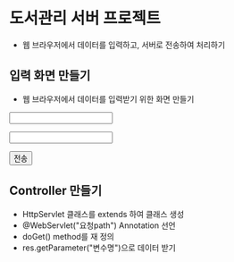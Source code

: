 # 도서관리 서버 프로젝트
* 웹 브라우저에서 데이터를 입력하고, 서버로 전송하여 처리하기

## 입력 화면 만들기

* 웹 브라우저에서 데이터를 입력받기 위한 화면 만들기
<form action = "요청path" >
	<p><input name = "변수명">
	<p><input name = "변수명">
	<p><button>전송</button>
</form>

## Controller 만들기
* HttpServlet 클래스를 extends 하여 클래스 생성
* @WebServlet("요청path") Annotation 선언
* doGet() method를 재 정의
* res.getParameter("변수명")으로 데이터 받기 
